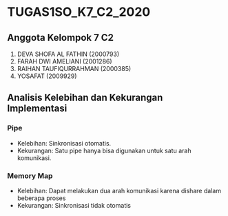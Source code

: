 # TUGAS1SO_K7_C2_2020
## Anggota Kelompok 7 C2
1. DEVA SHOFA AL FATHIN (2000793)
2. FARAH DWI AMELIANI (2001286)
3. RAIHAN TAUFIQURRAHMAN (2000385)
4. YOSAFAT (2009929)

## Analisis Kelebihan dan Kekurangan Implementasi
### Pipe 
- Kelebihan: Sinkronisasi otomatis.
- Kekurangan: Satu pipe hanya bisa digunakan untuk satu arah komunikasi.
### Memory Map
- Kelebihan: Dapat melakukan dua arah komunikasi karena dishare dalam beberapa proses
- Kekurangan: Sinkronisasi tidak otomatis
